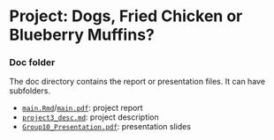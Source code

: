 # Project: Dogs, Fried Chicken or Blueberry Muffins? 

### Doc folder

The doc directory contains the report or presentation files. It can have subfolders.  

+ [`main.Rmd`](main.Rmd)/[`main.pdf`](main.pdf): project report
+ [`project3_desc.md`](project3_desc.md): project description
+ [`Group10_Presentation.pdf`](Group10_Presentation.pdf): presentation slides

